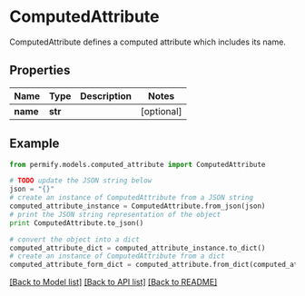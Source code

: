 # ComputedAttribute

ComputedAttribute defines a computed attribute which includes its name.

## Properties

Name | Type | Description | Notes
------------ | ------------- | ------------- | -------------
**name** | **str** |  | [optional] 

## Example

```python
from permify.models.computed_attribute import ComputedAttribute

# TODO update the JSON string below
json = "{}"
# create an instance of ComputedAttribute from a JSON string
computed_attribute_instance = ComputedAttribute.from_json(json)
# print the JSON string representation of the object
print ComputedAttribute.to_json()

# convert the object into a dict
computed_attribute_dict = computed_attribute_instance.to_dict()
# create an instance of ComputedAttribute from a dict
computed_attribute_form_dict = computed_attribute.from_dict(computed_attribute_dict)
```
[[Back to Model list]](../README.md#documentation-for-models) [[Back to API list]](../README.md#documentation-for-api-endpoints) [[Back to README]](../README.md)


